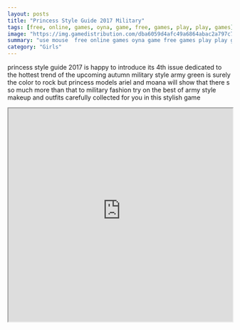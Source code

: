 ```yaml
---
layout: posts
title: "Princess Style Guide 2017 Military"
tags: [free, online, games, oyna, game, free, games, play, play, games]
image: "https://img.gamedistribution.com/dba6059d4afc49a6864abac2a797c7fc.jpg"
summary: "use mouse  free online games oyna game free games play play games"
category: "Girls"
---
```


princess style guide 2017 is happy to introduce its 4th issue dedicated to the hottest trend of the upcoming autumn military style army green is surely the color to rock but princess models ariel and moana will show that there s so much more than that to military fashion try on the best of army style makeup and outfits carefully collected for you in this stylish game

<iframe width="100%" height="480px;" src="https://html5.gamedistribution.com/dba6059d4afc49a6864abac2a797c7fc/"></iframe>